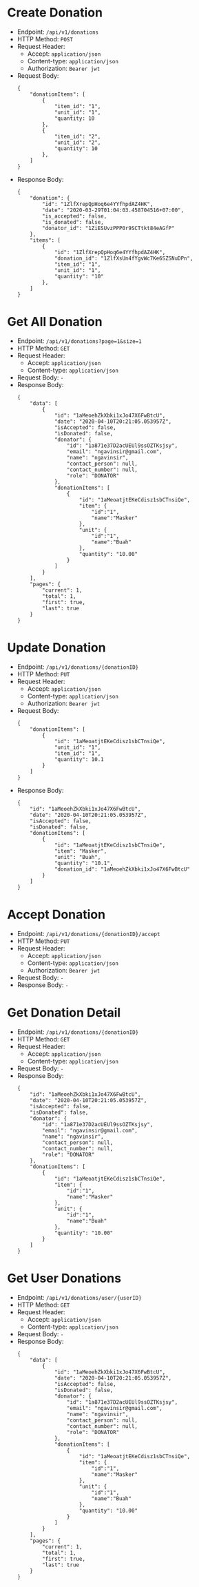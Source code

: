 # Create Donation

* Endpoint: `/api/v1/donations`
* HTTP Method: `POST`
* Request Header:
    * Accept: `application/json`
    * Content-type: `application/json`
    * Authorization: `Bearer jwt`
* Request Body:
    ```
    {
        "donationItems": [
            {
                "item_id": "1",
                "unit_id": "1",
                "quantity: 10
            },
            {
                "item_id": "2",
                "unit_id": "2",
                "quantity": 10
            },
        ]
    }
    ```
* Response Body:
    ```
    {
        "donation": {
            "id": "1ZlfXrepQpHoq6e4YYfhpdAZ4HK",
            "date": "2020-03-29T01:04:03.458704516+07:00",
            "is_accepted": false,
            "is_donated": false,
            "donator_id": "1ZiESUvzPPP0r9SCTtkt84eAGfP"
        },
        "items": [
            {
                "id": "1ZlfXrepQpHoq6e4YYfhpdAZ4HK",
                "donation_id": "1ZlfXsUn4fYgvWc7Ke6SZSNuDPn",
                "item_id": "1",
                "unit_id": "1",
                "quantity": "10"
            },
        ]
    }
    ```

# Get All Donation

* Endpoint: `/api/v1/donations?page=1&size=1`
* HTTP Method: `GET`
* Request Header:
    * Accept: `application/json`
    * Content-type: `application/json`
* Request Body: `-`
* Response Body:
    ```
    {
        "data": [
            {
                "id": "1aMeoehZkXbki1xJo47X6FwBtcU",
                "date": "2020-04-10T20:21:05.053957Z",
                "isAccepted": false,
                "isDonated": false,
                "donator": {
                    "id": "1a871e37D2acUEUl9ssOZTKsjsy",
                    "email": "ngavinsir@gmail.com",
                    "name": "ngavinsir",
                    "contact_person": null,
                    "contact_number": null,
                    "role": "DONATOR"
                },
                "donationItems": [
                    {
                        "id": "1aMeoatjtEKeCdisz1sbCTnsiQe",
                        "item": {
                            "id":"1",
                            "name":"Masker"
                        },
                        "unit": {
                            "id":"1",
                            "name":"Buah"
                        },
                        "quantity": "10.00"
                    }
                ]
            }
        ],
        "pages": {
            "current": 1,
            "total": 1,
            "first": true,
            "last": true
        }
    }
    ```

# Update Donation

* Endpoint: `/api/v1/donations/{donationID}`
* HTTP Method: `PUT`
* Request Header:
    * Accept: `application/json`
    * Content-type: `application/json`
    * Authorization: `Bearer jwt`
* Request Body:
    ```
    {
        "donationItems": [
            {
                "id": "1aMeoatjtEKeCdisz1sbCTnsiQe",
                "unit_id": "1",
                "item_id": "1",
                "quantity": 10.1
            }
        ]
    }
    ```
* Response Body:
    ```
    {
        "id": "1aMeoehZkXbki1xJo47X6FwBtcU",
        "date": "2020-04-10T20:21:05.053957Z",
        "isAccepted": false,
        "isDonated": false,
        "donationItems": [
            {
                "id": "1aMeoatjtEKeCdisz1sbCTnsiQe",
                "item": "Masker",
                "unit": "Buah",
                "quantity": "10.1",
                "donation_id": "1aMeoehZkXbki1xJo47X6FwBtcU"
            }
        ]
    }
    ```

# Accept Donation

* Endpoint: `/api/v1/donations/{donationID}/accept`
* HTTP Method: `PUT`
* Request Header:
    * Accept: `application/json`
    * Content-type: `application/json`
    * Authorization: `Bearer jwt`
* Request Body: `-`
* Response Body: `-`

# Get Donation Detail

* Endpoint: `/api/v1/donations/{donationID}`
* HTTP Method: `GET`
* Request Header:
    * Accept: `application/json`
    * Content-type: `application/json`
* Request Body: `-`
* Response Body:
    ```
    {
        "id": "1aMeoehZkXbki1xJo47X6FwBtcU",
        "date": "2020-04-10T20:21:05.053957Z",
        "isAccepted": false,
        "isDonated": false,
        "donator": {
            "id": "1a871e37D2acUEUl9ssOZTKsjsy",
            "email": "ngavinsir@gmail.com",
            "name": "ngavinsir",
            "contact_person": null,
            "contact_number": null,
            "role": "DONATOR"
        },
        "donationItems": [
            {
                "id": "1aMeoatjtEKeCdisz1sbCTnsiQe",
                "item": {
                    "id":"1",
                    "name":"Masker"
                },
                "unit": {
                    "id":"1",
                    "name":"Buah"
                },
                "quantity": "10.00"
            }
        ]
    }
    ```

# Get User Donations

* Endpoint: `/api/v1/donations/user/{userID}`
* HTTP Method: `GET`
* Request Header:
    * Accept: `application/json`
    * Content-type: `application/json`
* Request Body: `-`
* Response Body:
    ```
    {
        "data": [
            {
                "id": "1aMeoehZkXbki1xJo47X6FwBtcU",
                "date": "2020-04-10T20:21:05.053957Z",
                "isAccepted": false,
                "isDonated": false,
                "donator": {
                    "id": "1a871e37D2acUEUl9ssOZTKsjsy",
                    "email": "ngavinsir@gmail.com",
                    "name": "ngavinsir",
                    "contact_person": null,
                    "contact_number": null,
                    "role": "DONATOR"
                },
                "donationItems": [
                    {
                        "id": "1aMeoatjtEKeCdisz1sbCTnsiQe",
                        "item": {
                            "id":"1",
                            "name":"Masker"
                        },
                        "unit": {
                            "id":"1",
                            "name":"Buah"
                        },
                        "quantity": "10.00"
                    }
                ]
            }
        ],
        "pages": {
            "current": 1,
            "total": 1,
            "first": true,
            "last": true
        }
    }
    ```